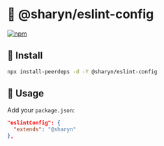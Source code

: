 # 🌹 @sharyn/eslint-config

[![npm](https://img.shields.io/npm/v/@sharyn/eslint-config.svg)](https://www.npmjs.com/package/@sharyn/eslint-config)

## 🌹 Install

```bash
npx install-peerdeps -d -Y @sharyn/eslint-config
```

## 🌹 Usage

Add your `package.json`:

```json
"eslintConfig": {
  "extends": "@sharyn"
},
```
